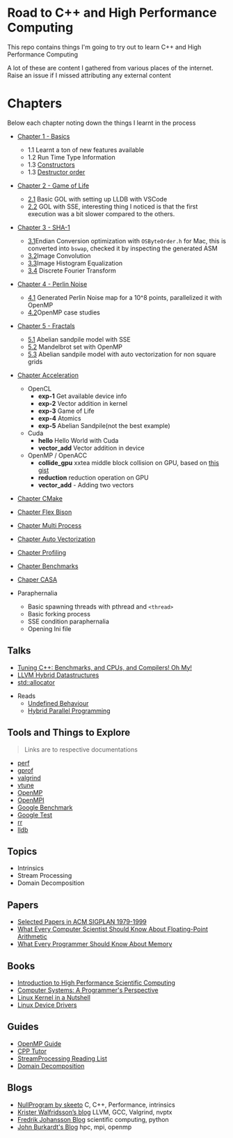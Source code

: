 # Road to C++ and High Performance Computing

This repo contains things I'm going to try out to learn C++ and High Performance Computing

A lot of these are content I gathered from various places of the internet. Raise an issue if I missed attributing any external content

# Chapters

Below each chapter noting down the things I learnt in the process

- [Chapter 1 - Basics](./chapter-1/)
  + 1.1 Learnt a ton of new features available
  + 1.2 Run Time Type Information
  + 1.3 [Constructors](./chapter-1/ctor.cpp)
  + 1.3 [Destructor order](./chapter-1/destruct.cc)
- [Chapter 2 - Game of Life](./chapter-2/)
  - [2.1](./chapter-2/2.1/) Basic GOL with setting up LLDB with VSCode
  - [2.2](./chapter-2/2.2/) GOL with SSE, interesting thing I noticed is that the first execution was a bit slower compared to the others.
- [Chapter 3 - SHA-1](./chapter-3/)
  + [3.1](./chapter-3/3.1/)Endian Conversion optimization with `OSByteOrder.h` for Mac, this is converted into `bswap`, checked it by inspecting the generated ASM
  + [3.2](./chapter-3/3.2/)Image Convolution
  + [3.3](./chapter-3/3.3/)Image Histogram Equalization
  + [3.4](./chapter-3/3.4/) Discrete Fourier Transform
- [Chapter 4 - Perlin Noise](./chapter-4/)
  + [4.1](./chapter-4/4.1/) Generated Perlin Noise map for a 10^8 points, parallelized it with OpenMP
  + [4.2](./chapter-4/4.2/)OpenMP case studies
- [Chapter 5 - Fractals](./chapter-5/)
  + [5.1](./chapter-5/5.1/) Abelian sandpile model with SSE
  + [5.2](./chapter-5/5.2/) Mandelbrot set with OpenMP
  + [5.3](./chapter-5/5.3/) Abelian sandpile model with auto vectorization for non square grids
- [Chapter Acceleration](./chapter-acceleration/)
  + OpenCL
    - **exp-1** Get available device info
    - **exp-2** Vector addition in kernel
    - **exp-3** Game of Life
    - **exp-4** Atomics
    - **exp-5** Abelian Sandpile(not the best example)
  + Cuda
    - **hello** Hello World with Cuda
    - **vector_add** Vector addition in device
  + OpenMP / OpenACC
    - **collide_gpu** xxtea middle block collision on GPU, based on [this gist](https://gist.github.com/skeeto/20d0768222af9e7fe6ec0a2d78726d1a)
    - **reduction** reduction operation on GPU
    - **vector_add** - Adding two vectors
- [Chapter CMake](./chapter-cmake/)
- [Chapter Flex Bison](./chapter-flex-bison/)
- [Chapter Multi Process](./chapter-multi-process/)
- [Chapter Auto Vectorization](./chapter-auto-vectorization/)
- [Chapter Profiling](./chapter-profiling/)
- [Chapter Benchmarks](./chapter-benchmark/)
- [Chaper CASA](./chapter-casa/)

- Paraphernalia
  + Basic spawning threads with pthread and `<thread>`
  + Basic forking process
  + SSE condition paraphernalia
  + Opening Ini file


## Talks
  + [Tuning C++: Benchmarks, and CPUs, and Compilers! Oh My!](https://www.youtube.com/watch?v=nXaxk27zwlk)
  + [LLVM Hybrid Datastructures](https://www.youtube.com/watch?v=vElZc6zSIXM)
  + [std::allocator](https://www.youtube.com/watch?v=LIb3L4vKZ7U)

- Reads
  + [Undefined Behaviour](https://blog.llvm.org/2011/05/what-every-c-programmer-should-know.html)
  + [Hybrid Parallel Programming](https://openmp.org/wp-content/uploads/HybridPP_Slides.pdf)

## Tools and Things to Explore

> Links are to respective documentations

- [perf](https://perf.wiki.kernel.org/index.php/Main_Page)
- [gprof](https://ftp.gnu.org/old-gnu/Manuals/gprof-2.9.1/html_mono/gprof.html)
- [valgrind](https://www.valgrind.org/docs/manual/quick-start.html)
- [vtune](https://en.wikipedia.org/wiki/VTune)
- [OpenMP](https://www.openmp.org/wp-content/uploads/OpenMPRefCard-5.1-web.pdf)
- [OpenMPI](https://www.open-mpi.org/doc/current/)
- [Google Benchmark](https://github.com/google/benchmark)
- [Google Test](https://github.com/google/googletest)
- [rr](https://github.com/rr-debugger/rr)
- [lldb](https://lldb.llvm.org/use/tutorial.html)

## Topics

- Intrinsics
- Stream Processing
- Domain Decomposition

## Papers

- [Selected Papers in ACM SIGPLAN 1979-1999](https://www.cs.utexas.edu/users/mckinley/20-years.html)
- [What Every Computer Scientist Should Know About Floating-Point Arithmetic](http://pages.cs.wisc.edu/~david/courses/cs552/S12/handouts/goldberg-floating-point.pdf)
- [What Every Programmer Should Know About Memory](https://people.freebsd.org//~lstewart/articles/cpumemory.pdf)

## Books

- [Introduction to High Performance Scientific Computing](https://pages.tacc.utexas.edu/~eijkhout/istc/html/index.html)
- [Computer Systems: A Programmer's Perspective]()
- [Linux Kernel in a Nutshell](http://www.kroah.com/lkn/)
- [Linux Device Drivers](https://lwn.net/Kernel/LDD3/)

## Guides

- [OpenMP Guide](https://bisqwit.iki.fi/story/howto/openmp/#Abstract)
- [CPP Tutor](https://github.com/banach-space/cpp-tutor)
- [StreamProcessing Reading List](https://github.com/ShuhaoZhangTony/StreamProcessing_ReadingList)
- [Domain Decomposition](https://github.com/arielshao/Domain-Decomposition-)

## Blogs

- [NullProgram by skeeto](https://nullprogram.com/) C, C++, Performance, intrinsics
- [Krister Walfridsson’s blog](https://kristerw.blogspot.com/) LLVM, GCC, Valgrind, nvptx
- [Fredrik Johansson Blog](https://fredrikj.net/blog/) scientific computing, python
- [John Burkardt's Blog](https://people.math.sc.edu/Burkardt/) hpc, mpi, openmp
